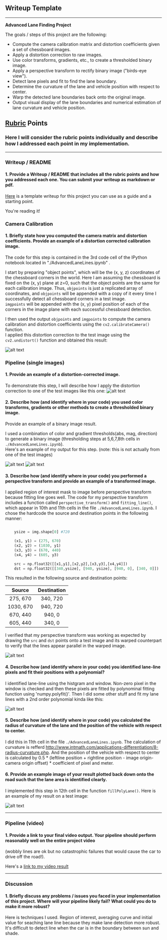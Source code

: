## Writeup Template

---

**Advanced Lane Finding Project**

The goals / steps of this project are the following:

* Compute the camera calibration matrix and distortion coefficients given a set of chessboard images.
* Apply a distortion correction to raw images.
* Use color transforms, gradients, etc., to create a thresholded binary image.
* Apply a perspective transform to rectify binary image ("birds-eye view").
* Detect lane pixels and fit to find the lane boundary.
* Determine the curvature of the lane and vehicle position with respect to center.
* Warp the detected lane boundaries back onto the original image.
* Output visual display of the lane boundaries and numerical estimation of lane curvature and vehicle position.

[//]: # (Image References)

[image1]: ./dist.jpg "Undistorted"
[image2]: ./dist2.jpg "Road Transformed"
[image3]: ./thre.jpg "Binary Example"
[image4]: ./thre2.jpg "Binary Example"
[image5]: ./warp.jpg "Warp Example"
[image6]: ./fitting.jpg "Fit Visual"
[image7]: ./result.jpg "Output"
[video1]: ./project_video_output.mp4 "Video"

## [Rubric](https://review.udacity.com/#!/rubrics/571/view) Points

### Here I will consider the rubric points individually and describe how I addressed each point in my implementation.  

---

### Writeup / README

#### 1. Provide a Writeup / README that includes all the rubric points and how you addressed each one.  You can submit your writeup as markdown or pdf.  
[Here](https://github.com/udacity/CarND-Advanced-Lane-Lines/blob/master/writeup_template.md) is a template writeup for this project you can use as a guide and a starting point.  

You're reading it!

### Camera Calibration

#### 1. Briefly state how you computed the camera matrix and distortion coefficients. Provide an example of a distortion corrected calibration image.

The code for this step is contained in the 3rd code cell of the IPython notebook located in "./AdvancedLaneLines.ipynb" .

I start by preparing "object points", which will be the (x, y, z) coordinates of the chessboard corners in the world. 
Here I am assuming the chessboard is fixed on the (x, y) plane at z=0, such that the object points are the same for each calibration image. 
Thus, `objpoints` is just a replicated array of coordinates, and `objpoints` will be appended with a copy of it every time I successfully detect all chessboard corners in a test image.  
`imgpoints` will be appended with the (x, y) pixel position of each of the corners in the image plane with each successful chessboard detection.  

I then used the output `objpoints` and `imgpoints` to compute the camera calibration and distortion coefficients using the `cv2.calibrateCamera()` function.  
I applied this distortion correction to the test image using the `cv2.undistort()` function and obtained this result: 

![alt text][image1]

### Pipeline (single images)

#### 1. Provide an example of a distortion-corrected image.

To demonstrate this step, I will describe how I apply the distortion correction to one of the test images like this one:
![alt text][image2]

#### 2. Describe how (and identify where in your code) you used color transforms, gradients or other methods to create a thresholded binary image.  
Provide an example of a binary image result.

I used a combination of color and gradient thresholds(abs, mag, direction) to generate a binary image (thresholding steps at 5,6,7,8th cells in `./AdvancedLaneLines.ipynb`).  
Here's an example of my output for this step.  (note: this is not actually from one of the test images)

![alt text][image3]
![alt text][image4]

#### 3. Describe how (and identify where in your code) you performed a perspective transform and provide an example of a transformed image.

I applied region of interest mask to image before perspective transform because fitting line goes well.
The code for my perspective transform includes a function called `perspective_transform()` and `fitting_line()`, 
which appear in 10th and 11th cells in the file `./AdvancedLaneLines.ipynb`.
I chose the hardcode the source and destination points in the following manner:

```python

    ysize = img.shape[0] #720

    (x1, y1) = (275, 670)
    (x2, y2) = (1030, y1)
    (x3, y3) = (670, 440)
    (x4, y4) = (605, y3)

    src = np.float32([[x1,y1],[x2,y2],[x3,y3],[x4,y4]])        
    dst = np.float32([[340,ysize], [940, ysize], [940, 0], [340, 0]])
```

This resulted in the following source and destination points:

| Source        | Destination   | 
|:-------------:|:-------------:| 
| 275, 670      | 340, 720        | 
| 1030, 670      | 940, 720      |
| 670, 440     | 940, 0      |
| 605, 440      | 340, 0        |

I verified that my perspective transform was working as expected by drawing the `src` and `dst` points onto a test image and 
its warped counterpart to verify that the lines appear parallel in the warped image.

![alt text][image5]

#### 4. Describe how (and identify where in your code) you identified lane-line pixels and fit their positions with a polynomial?

I identified lane-line using the histgram and window. Non-zero pixel in the window is checked and then these pixels are fitted by polynominal fitting function using 'numpy.polyfit()'.
Then I did some other stuff and fit my lane lines with a 2nd order polynomial kinda like this:

![alt text][image6]

#### 5. Describe how (and identify where in your code) you calculated the radius of curvature of the lane and the position of the vehicle with respect to center.

I did this in 11th cell in the file `./AdvancedLaneLines.ipynb`.
The calculation of curvature is refferd http://www.intmath.com/applications-differentiation/8-radius-curvature.php.
And the position of the vehicle with respect to center is calculated by 0.5 * (leftline position + rightline position - image origin-camera origin offset) * coefficient of pixel and meter.

#### 6. Provide an example image of your result plotted back down onto the road such that the lane area is identified clearly.

I implemented this step in 12th cell in the function `fillPolyLane()`.  Here is an example of my result on a test image:

![alt text][image7]

---

### Pipeline (video)

#### 1. Provide a link to your final video output.  Your pipeline should perform reasonably well on the entire project video 
(wobbly lines are ok but no catastrophic failures that would cause the car to drive off the road!).

Here's a [link to my video result](./project_video_output.mp4)

---

### Discussion

#### 1. Briefly discuss any problems / issues you faced in your implementation of this project.  Where will your pipeline likely fail?  What could you do to make it more robust?

Here is techniques I used. Region of interest, averaging curve and initial value for seaching lane line
because they make lane detection more robust.
It's difficult to detect line when the car is in the boundary between sun and shade.

